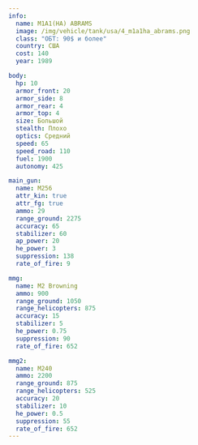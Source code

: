 ```yaml
---
info:
  name: M1A1(HA) ABRAMS
  image: /img/vehicle/tank/usa/4_m1a1ha_abrams.png
  class: "ОБТ: 90$ и более"
  country: США
  cost: 140
  year: 1989

body:
  hp: 10
  armor_front: 20
  armor_side: 8
  armor_rear: 4
  armor_top: 4
  size: Большой
  stealth: Плохо
  optics: Средний
  speed: 65
  speed_road: 110
  fuel: 1900
  autonomy: 425

main_gun:
  name: M256
  attr_kin: true
  attr_fg: true
  ammo: 29
  range_ground: 2275
  accuracy: 65
  stabilizer: 60
  ap_power: 20
  he_power: 3
  suppression: 138
  rate_of_fire: 9

mmg:
  name: M2 Browning
  ammo: 900
  range_ground: 1050
  range_helicopters: 875
  accuracy: 15
  stabilizer: 5
  he_power: 0.75
  suppression: 90
  rate_of_fire: 652

mmg2:
  name: M240
  ammo: 2200
  range_ground: 875
  range_helicopters: 525
  accuracy: 20
  stabilizer: 10
  he_power: 0.5
  suppression: 55
  rate_of_fire: 652
---
```

